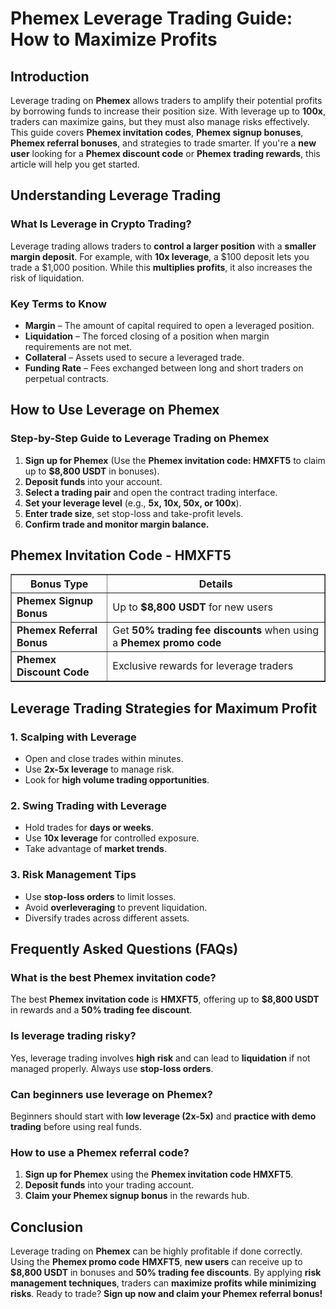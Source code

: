 <h1>Phemex Leverage Trading Guide: How to Maximize Profits</h1>
<h2>Introduction</h2>
<p>Leverage trading on <strong>Phemex</strong> allows traders to amplify their potential profits by borrowing funds to increase their position size. With leverage up to <strong>100x</strong>, traders can maximize gains, but they must also manage risks effectively. This guide covers <strong>Phemex invitation codes</strong>, <strong>Phemex signup bonuses</strong>, <strong>Phemex referral bonuses</strong>, and strategies to trade smarter. If you're a <strong>new user</strong> looking for a <strong>Phemex discount code</strong> or <strong>Phemex trading rewards</strong>, this article will help you get started.</p>

<h2>Understanding Leverage Trading</h2>
<h3>What Is Leverage in Crypto Trading?</h3>
<p>Leverage trading allows traders to <strong>control a larger position</strong> with a <strong>smaller margin deposit</strong>. For example, with <strong>10x leverage</strong>, a $100 deposit lets you trade a $1,000 position. While this <strong>multiplies profits</strong>, it also increases the risk of liquidation.</p>

<h3>Key Terms to Know</h3>
<ul>
    <li><strong>Margin</strong> – The amount of capital required to open a leveraged position.</li>
    <li><strong>Liquidation</strong> – The forced closing of a position when margin requirements are not met.</li>
    <li><strong>Collateral</strong> – Assets used to secure a leveraged trade.</li>
    <li><strong>Funding Rate</strong> – Fees exchanged between long and short traders on perpetual contracts.</li>
</ul>

<h2>How to Use Leverage on Phemex</h2>
<h3>Step-by-Step Guide to Leverage Trading on Phemex</h3>
<ol>
    <li><strong>Sign up for Phemex</strong> (Use the <strong>Phemex invitation code: HMXFT5</strong> to claim up to <strong>$8,800 USDT</strong> in bonuses).</li>
    <li><strong>Deposit funds</strong> into your account.</li>
    <li><strong>Select a trading pair</strong> and open the contract trading interface.</li>
    <li><strong>Set your leverage level</strong> (e.g., <strong>5x, 10x, 50x, or 100x</strong>).</li>
    <li><strong>Enter trade size</strong>, set stop-loss and take-profit levels.</li>
    <li><strong>Confirm trade and monitor margin balance.</strong></li>
</ol>

<h2>Phemex Invitation Code - HMXFT5</h2>
<table border="1">
    <tr>
        <th>Bonus Type</th>
        <th>Details</th>
    </tr>
    <tr>
        <td><strong>Phemex Signup Bonus</strong></td>
        <td>Up to <strong>$8,800 USDT</strong> for new users</td>
    </tr>
    <tr>
        <td><strong>Phemex Referral Bonus</strong></td>
        <td>Get <strong>50% trading fee discounts</strong> when using a <strong>Phemex promo code</strong></td>
    </tr>
    <tr>
        <td><strong>Phemex Discount Code</strong></td>
        <td>Exclusive rewards for leverage traders</td>
    </tr>
</table>

<h2>Leverage Trading Strategies for Maximum Profit</h2>
<h3>1. Scalping with Leverage</h3>
<ul>
    <li>Open and close trades within minutes.</li>
    <li>Use <strong>2x-5x leverage</strong> to manage risk.</li>
    <li>Look for <strong>high volume trading opportunities</strong>.</li>
</ul>

<h3>2. Swing Trading with Leverage</h3>
<ul>
    <li>Hold trades for <strong>days or weeks</strong>.</li>
    <li>Use <strong>10x leverage</strong> for controlled exposure.</li>
    <li>Take advantage of <strong>market trends</strong>.</li>
</ul>

<h3>3. Risk Management Tips</h3>
<ul>
    <li>Use <strong>stop-loss orders</strong> to limit losses.</li>
    <li>Avoid <strong>overleveraging</strong> to prevent liquidation.</li>
    <li>Diversify trades across different assets.</li>
</ul>

<h2>Frequently Asked Questions (FAQs)</h2>
<h3>What is the best Phemex invitation code?</h3>
<p>The best <strong>Phemex invitation code</strong> is <strong>HMXFT5</strong>, offering up to <strong>$8,800 USDT</strong> in rewards and a <strong>50% trading fee discount</strong>.</p>

<h3>Is leverage trading risky?</h3>
<p>Yes, leverage trading involves <strong>high risk</strong> and can lead to <strong>liquidation</strong> if not managed properly. Always use <strong>stop-loss orders</strong>.</p>

<h3>Can beginners use leverage on Phemex?</h3>
<p>Beginners should start with <strong>low leverage (2x-5x)</strong> and <strong>practice with demo trading</strong> before using real funds.</p>

<h3>How to use a Phemex referral code?</h3>
<ol>
    <li><strong>Sign up for Phemex</strong> using the <strong>Phemex invitation code HMXFT5</strong>.</li>
    <li><strong>Deposit funds</strong> into your trading account.</li>
    <li><strong>Claim your Phemex signup bonus</strong> in the rewards hub.</li>
</ol>

<h2>Conclusion</h2>
<p>Leverage trading on <strong>Phemex</strong> can be highly profitable if done correctly. Using the <strong>Phemex promo code</strong> <strong>HMXFT5</strong>, <strong>new users</strong> can receive up to <strong>$8,800 USDT</strong> in bonuses and <strong>50% trading fee discounts</strong>. By applying <strong>risk management techniques</strong>, traders can <strong>maximize profits while minimizing risks</strong>. Ready to trade? <strong>Sign up now and claim your Phemex referral bonus!</strong></p>
